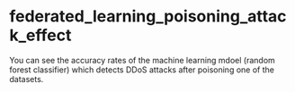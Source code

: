 # federated_learning_poisoning_attack_effect
You can see the accuracy rates of the machine learning mdoel (random forest classifier) which detects DDoS attacks after poisoning one of the datasets.
